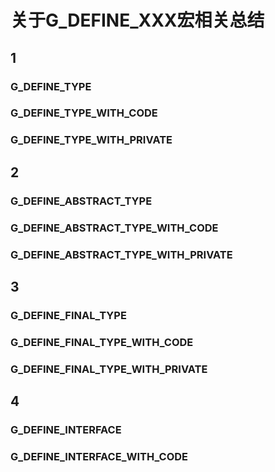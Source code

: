 # 关于G_DEFINE_XXX宏相关总结

## 1 

### G_DEFINE_TYPE

### G_DEFINE_TYPE_WITH_CODE

### G_DEFINE_TYPE_WITH_PRIVATE

## 2

### G_DEFINE_ABSTRACT_TYPE

### G_DEFINE_ABSTRACT_TYPE_WITH_CODE

### G_DEFINE_ABSTRACT_TYPE_WITH_PRIVATE

## 3 

### G_DEFINE_FINAL_TYPE

### G_DEFINE_FINAL_TYPE_WITH_CODE

### G_DEFINE_FINAL_TYPE_WITH_PRIVATE

## 4

### G_DEFINE_INTERFACE

### G_DEFINE_INTERFACE_WITH_CODE